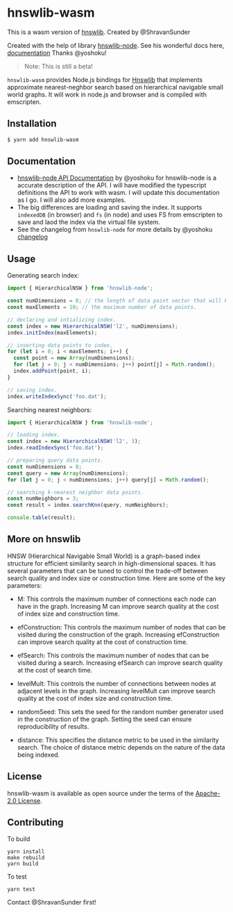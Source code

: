 # hnswlib-wasm

This is a wasm version of [hnswlib](https://github.com/nmslib/hnswlib). Created by @ShravanSunder

Created with the help of library [hnswlib-node](https://github.com/yoshoku/hnswlib-node/).  See his wonderful docs here, [documentation](https://yoshoku.github.io/hnswlib-node/doc/) Thanks @yoshoku! 

> Note:  This is still a beta!


`hnswlib-wasm` provides Node.js bindings for [Hnswlib](https://github.com/nmslib/hnswlib)
that implements approximate nearest-neghbor search based on
hierarchical navigable small world graphs.  It will work in node.js and browser and is compiled with emscripten.

## Installation

```sh
$ yarn add hnswlib-wasm
```

## Documentation

* [hnswlib-node API Documentation](https://yoshoku.github.io/hnswlib-node/doc/) by @yoshoku for hnswlib-node is a accurate description of the API.  I will have modified the typescript definitions the API to work with wasm.  I will update this documentation as I go.  I will also add more examples.
* The big differences are loading and saving the index.  It supports `indexedDB` (in browser) and `fs` (in node) and uses FS from emscripten to save and laod the index via the virtual file system.
* See the changelog from `hnswlib-node` for more details by @yoshoku [changelog](./CHANGELOG.md)

## Usage

Generating search index:

```typescript
import { HierarchicalNSW } from 'hnswlib-node';

const numDimensions = 8; // the length of data point vector that will be indexed.
const maxElements = 10; // the maximum number of data points.

// declaring and intializing index.
const index = new HierarchicalNSW('l2', numDimensions);
index.initIndex(maxElements);

// inserting data points to index.
for (let i = 0; i < maxElements; i++) {
  const point = new Array(numDimensions);
  for (let j = 0; j < numDimensions; j++) point[j] = Math.random();
  index.addPoint(point, i);
}

// saving index.
index.writeIndexSync('foo.dat');
```

Searching nearest neighbors:

```typescript
import { HierarchicalNSW } from 'hnswlib-node';

// loading index.
const index = new HierarchicalNSW('l2', 3);
index.readIndexSync('foo.dat');

// preparing query data points.
const numDimensions = 8;
const query = new Array(numDimensions);
for (let j = 0; j < numDimensions; j++) query[j] = Math.random();

// searching k-nearest neighbor data points.
const numNeighbors = 3;
const result = index.searchKnn(query, numNeighbors);

console.table(result);
```

## More on hnswlib
HNSW (Hierarchical Navigable Small World) is a graph-based index structure for efficient similarity search in high-dimensional spaces. It has several parameters that can be tuned to control the trade-off between search quality and index size or construction time. Here are some of the key parameters:

- M: This controls the maximum number of connections each node can have in the graph. Increasing M can improve search quality at the cost of index size and construction time.

- efConstruction: This controls the maximum number of nodes that can be visited during the construction of the graph. Increasing efConstruction can improve search quality at the cost of construction time.

- efSearch: This controls the maximum number of nodes that can be visited during a search. Increasing efSearch can improve search quality at the cost of search time.

- levelMult: This controls the number of connections between nodes at adjacent levels in the graph. Increasing levelMult can improve search quality at the cost of index size and construction time.

- randomSeed: This sets the seed for the random number generator used in the construction of the graph. Setting the seed can ensure reproducibility of results.

- distance: This specifies the distance metric to be used in the similarity search. The choice of distance metric depends on the nature of the data being indexed.



## License

hnswlib-wasm is available as open source under the terms of the [Apache-2.0 License](https://www.apache.org/licenses/LICENSE-2.0).

## Contributing

To build
```
yarn install
make rebuild
yarn build
```

To test
```
yarn test
```


Contact @ShravanSunder first!